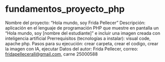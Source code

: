 # fundamentos_proyecto_php
Nombre del proyecto:  “Hola mundo, soy Frida Pellecer”
Descripción: aplicación en el lenguaje de programación PHP que muestre en pantalla un “Hola mundo, soy [nombre del estudiante]” e incluir una imagen creada con inteligencia artificial 
Prerrequisitos (tecnologías a instalar): visual code, apache php.
Pasos para su ejecución: crear carpeta, crear el codigo, crear la imagen con IA, ejecutar
Datos del autor: Frida Pellecer, correo: fridapellecerall@gmail.com, carne 25000588
